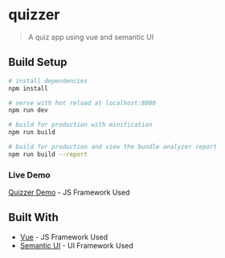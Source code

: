 # quizzer

> A quiz app using vue and semantic UI

## Build Setup

``` bash
# install dependencies
npm install

# serve with hot reload at localhost:8080
npm run dev

# build for production with minification
npm run build

# build for production and view the bundle analyzer report
npm run build --report
```

### Live Demo

[Quizzer Demo](http://brandenbuilds.com/sandbox/quizzer/) - JS Framework Used

## Built With

* [Vue](https://vuejs.org/) - JS Framework Used
* [Semantic UI](https://semantic-ui.com/) - UI Framework Used

